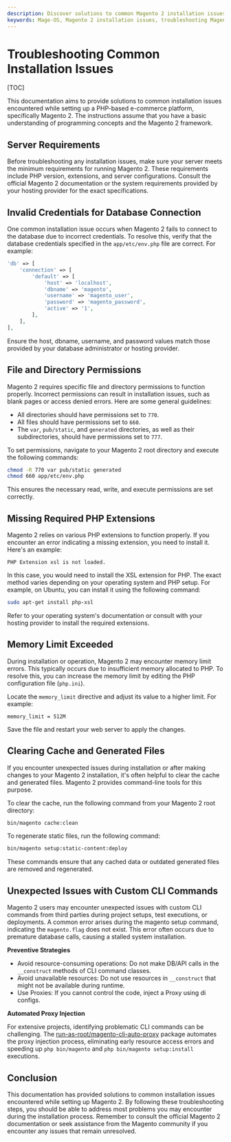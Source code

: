 ```yaml
---
description: Discover solutions to common Magento 2 installation issues with the Mage-OS troubleshooting guide. Learn to resolve database connection errors, file permissions issues, missing PHP extensions, and more.
keywords: Mage-OS, Magento 2 installation issues, troubleshooting Magento, database connection error, file permissions, missing PHP extensions, memory limit exceeded, Magento installation fixes, Magento server setup, cache clearing
---
```

# Troubleshooting Common Installation Issues

[TOC]

This documentation aims to provide solutions to common installation issues encountered while setting up a PHP-based
e-commerce platform, specifically Magento 2. The instructions assume that you have a basic understanding of programming
concepts and the Magento 2 framework.

## Server Requirements

Before troubleshooting any installation issues, make sure your server meets the minimum requirements for running Magento
2. These requirements include PHP version, extensions, and server configurations. Consult the official Magento 2
documentation or the system requirements provided by your hosting provider for the exact specifications.

## Invalid Credentials for Database Connection

One common installation issue occurs when Magento 2 fails to connect to the database due to incorrect credentials. To
resolve this, verify that the database credentials specified in the `app/etc/env.php` file are correct. For example:

```php
'db' => [
    'connection' => [
        'default' => [
            'host' => 'localhost',
            'dbname' => 'magento',
            'username' => 'magento_user',
            'password' => 'magento_password',
            'active' => '1',
        ],
    ],
],
```

Ensure the host, dbname, username, and password values match those provided by your database administrator or hosting
provider.

## File and Directory Permissions

Magento 2 requires specific file and directory permissions to function properly. Incorrect permissions can result in
installation issues, such as blank pages or access denied errors. Here are some general guidelines:

- All directories should have permissions set to `770`.
- All files should have permissions set to `660`.
- The `var`, `pub/static`, and `generated` directories, as well as their subdirectories, should have permissions set
  to `777`.

To set permissions, navigate to your Magento 2 root directory and execute the following commands:

```bash
chmod -R 770 var pub/static generated
chmod 660 app/etc/env.php
```

This ensures the necessary read, write, and execute permissions are set correctly.

## Missing Required PHP Extensions

Magento 2 relies on various PHP extensions to function properly. If you encounter an error indicating a missing
extension, you need to install it. Here's an example:

```
PHP Extension xsl is not loaded.
```

In this case, you would need to install the XSL extension for PHP. The exact method varies depending on your operating
system and PHP setup. For example, on Ubuntu, you can install it using the following command:

```bash
sudo apt-get install php-xsl
```

Refer to your operating system's documentation or consult with your hosting provider to install the required extensions.

## Memory Limit Exceeded

During installation or operation, Magento 2 may encounter memory limit errors. This typically occurs due to insufficient
memory allocated to PHP. To resolve this, you can increase the memory limit by editing the PHP configuration
file (`php.ini`).

Locate the `memory_limit` directive and adjust its value to a higher limit. For example:

```
memory_limit = 512M
```

Save the file and restart your web server to apply the changes.

## Clearing Cache and Generated Files

If you encounter unexpected issues during installation or after making changes to your Magento 2 installation, it's
often helpful to clear the cache and generated files. Magento 2 provides command-line tools for this purpose.

To clear the cache, run the following command from your Magento 2 root directory:

```bash
bin/magento cache:clean
```

To regenerate static files, run the following command:

```bash
bin/magento setup:static-content:deploy
```

These commands ensure that any cached data or outdated generated files are removed and regenerated.

## Unexpected Issues with Custom CLI Commands

Magento 2 users may encounter unexpected issues with custom CLI commands from third parties during project setups, test executions, or deployments. A common error arises during the magento setup command, indicating the `magento.flag` does not exist. This error often occurs due to premature database calls, causing a stalled system installation.

**Preventive Strategies**

- Avoid resource-consuming operations: Do not make DB/API calls in the `__construct` methods of CLI command classes.
- Avoid unavailable resources: Do not use resources in `__construct` that might not be available during runtime.
- Use Proxies: If you cannot control the code, inject a Proxy using di configs.

**Automated Proxy Injection**

For extensive projects, identifying problematic CLI commands can be challenging. The [run-as-root/magento-cli-auto-proxy](https://github.com/run-as-root/magento-cli-auto-proxy) package automates the proxy injection process, eliminating early resource access errors and speeding up `php bin/magento` and `php bin/magento setup:install` executions.


## Conclusion

This documentation has provided solutions to common installation issues encountered while setting up Magento 2. By
following these troubleshooting steps, you should be able to address most problems you may encounter during the
installation process. Remember to consult the official Magento 2 documentation or seek assistance from the Magento
community if you encounter any issues that remain unresolved.
